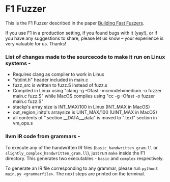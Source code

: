 # F1 Fuzzer

This is the F1 Fuzzer described in the paper [Building Fast Fuzzers](https://arxiv.org/abs/1911.07707).

If you use F1 in a production setting, if you found bugs with it (yay!), or if
you have any suggestions to share, please let us know – your experience is very
valuable for us.  Thanks!


### List of changes made to the sourcecode to make it run on Linux systems - ###
- Requires clang as compiler to work in Linux
- "stdint.h" header included in main.c
- fuzz\_src is written to fuzz.S instead of fuzz.s
- Compiled in Linux using "clang -g -Ofast -mcmodel=medium  -o fuzzer main.c fuzz.S"
  while MacOS compiles using "cc -g -Ofast -o fuzzer main.c fuzz.S"
- stackp's array size is INT\_MAX/100 in Linux (INT\_MAX in MacOS)
- out\_region\_initp's arraysize is UINT\_MAX/100 (UINT\_MAX in MacOS)
- all contents of ".section  __DATA,__data" is moved to ".text" section in vm\_ops.s


### llvm IR code from grammars - ###

To execute any of the handwritten IR files (`basic_handwritten_gram.ll` or `slightly_complex_handwritten_gram.ll`), just run `make` inside the F1 directory. This generates two executables - `basic` and `complex` respectively.


To generate an IR file corresponding to any grammar, please run `python3 main.py <grammarfile>`.
The next steps are printed on the terminal.